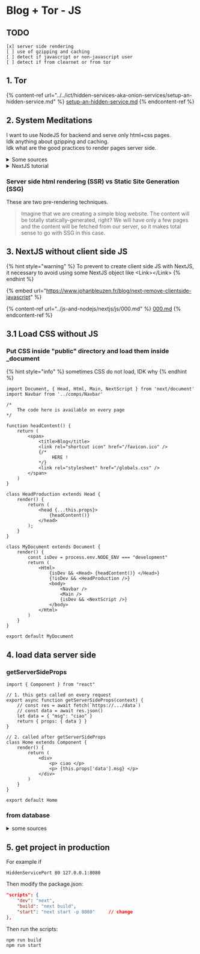 # Blog + Tor - JS

## TODO

```
[x] server side rendering
[ ] use of gzipping and caching
[ ] detect if javascript or non-javascript user
[ ] detect if from clearnet or from tor
```

## 1. Tor

{% content-ref url="../../ict/hidden-services-aka-onion-services/setup-an-hidden-service.md" %}
[setup-an-hidden-service.md](../../ict/hidden-services-aka-onion-services/setup-an-hidden-service.md)
{% endcontent-ref %}

## 2. System Meditations

I want to use NodeJS for backend and serve only html+css pages.\
Idk anything about gzipping and caching.\
Idk what are the good practices to render pages server side.

<details>

<summary>Some sources</summary>

[https://medium.com/@baphemot/whats-server-side-rendering-and-do-i-need-it-cb42dc059b38](https://medium.com/@baphemot/whats-server-side-rendering-and-do-i-need-it-cb42dc059b38)

[https://www.digitalocean.com/community/tutorials/react-server-side-rendering](https://www.digitalocean.com/community/tutorials/react-server-side-rendering)

[https://nextjs.org/docs/basic-features/pages#two-forms-of-pre-rendering](https://nextjs.org/docs/basic-features/pages#two-forms-of-pre-rendering)

[https://www.reddit.com/r/TOR/comments/hllf94/server\_side\_rendering\_and\_noscript/](https://www.reddit.com/r/TOR/comments/hllf94/server\_side\_rendering\_and\_noscript/)

</details>

<details>

<summary>NextJS tutorial</summary>

[https://www.youtube.com/watch?v=A63UxsQsEbU\&list=PL4cUxeGkcC9g9gP2onazU5-2M-AzA8eBw](https://www.youtube.com/watch?v=A63UxsQsEbU\&list=PL4cUxeGkcC9g9gP2onazU5-2M-AzA8eBw)

</details>

### Server side html rendering (SSR) vs Static Site Generation (SSG)

These are two pre-rendering techniques.

> Imagine that we are creating a simple blog website. The content will be totally statically-generated, right? We will have only a few pages and the content will be fetched from our server, so it makes total sense to go with SSG in this case.

## 3. NextJS without client side JS

{% hint style="warning" %}
To prevent to create client side JS with NextJS, it necessary to avoid using some NextJS object like \<Link>\</Link>
{% endhint %}

{% embed url="https://www.johanbleuzen.fr/blog/next-remove-clientside-javascript" %}

{% content-ref url="../js-and-nodejs/nextjs/js/000.md" %}
[000.md](../js-and-nodejs/nextjs/js/000.md)
{% endcontent-ref %}

## 3.1 Load CSS without JS

### Put CSS inside "public" directory and load them inside \_document

{% hint style="info" %}
sometimes CSS do not load, IDK why
{% endhint %}

```tsx
import Document, { Head, Html, Main, NextScript } from 'next/document'
import Navbar from '../comps/Navbar'

/* 
    The code here is available on every page
*/

function headContent() {
    return (
        <span>
            <title>Blog</title>
            <link rel="shortcut icon" href="/favicon.ico" />
            {/* 
                 HERE ! 
            */}
            <link rel="stylesheet" href="/globals.css" />
        </span>
    )
}

class HeadProduction extends Head {
    render() {
        return (
            <head {...this.props}>
                {headContent()}
            </head>
        );
    }
}

class MyDocument extends Document {
    render() {
        const isDev = process.env.NODE_ENV === "development"
        return (
            <Html>
                {isDev && <Head> {headContent()} </Head>}
                {!isDev && <HeadProduction />}
                <body>
                    <Navbar />
                    <Main />
                    {isDev && <NextScript />}
                </body>
            </Html>
        )
    }
}

export default MyDocument
```

## 4. load data server side

### getServerSideProps

```tsx
import { Component } from "react"

// 1. this gets called on every request
export async function getServerSideProps(context) {
    // const res = await fetch(`https://.../data`)
    // const data = await res.json()
    let data = { "msg": "ciao" }
    return { props: { data } }
}

// 2. called after getServerSideProps
class Home extends Component {
    render() {
        return (
            <div>
                <p> ciao </p>
                <p> {this.props['data'].msg} </p>
            </div>
        )
    }
}

export default Home
```

### from database

<details>

<summary>some sources</summary>

* [https://www.youtube.com/watch?v=FMnlyi60avU](https://www.youtube.com/watch?v=FMnlyi60avU)
*

</details>

## 5. get project in production

For example if

```
HiddenServicePort 80 127.0.0.1:8080
```

Then modify the package.json:

```json
"scripts": {
    "dev": "next",
    "build": "next build",
    "start": "next start -p 8080"     // change
},
```

Then run the scripts:

```bash
npm run build
npm run start
```
